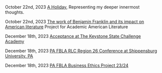 October 22nd, 2023 [A Holiday](/blog/a-holiday), Representing my deeper innermost thoughts. 

October 22nd, 2023 [The work of Benjamin Franklin and its impact on American literature](/blog/The-Work-of-Benjamin-Franklin-and-Its-Impact-on-American-Literature) Project for Academic American Literature 

December 18th, 2023 [Acceptance at The Keystone State Challenge Academy](/blog/ksca)

December 18th, 2023 [PA FBLA RLC Region 26 Conference at Shippensburg University, PA](/blog/pafblaregional26-2024)

December 18th, 2023 [PA FBLA Business Ethics Project 23/24](/blog/FBLA-business-ethics-23-24)
